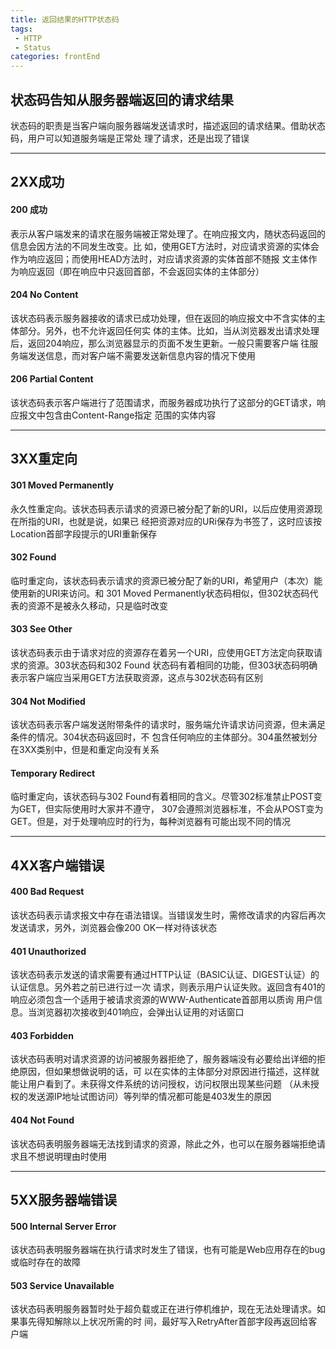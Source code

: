 ```yaml
---
title: 返回结果的HTTP状态码
tags: 
 - HTTP
 - Status
categories: frontEnd
---
```


## 状态码告知从服务器端返回的请求结果
    
状态码的职责是当客户端向服务器端发送请求时，描述返回的请求结果。借助状态码，用户可以知道服务端是正常处
理了请求，还是出现了错误

---

 ## 2XX成功
  #### 200 成功
表示从客户端发来的请求在服务端被正常处理了。在响应报文内，随状态码返回的信息会因方法的不同发生改变。比
如，使用GET方法时，对应请求资源的实体会作为响应返回；而使用HEAD方法时，对应请求资源的实体首部不随报
文主体作为响应返回（即在响应中只返回首部，不会返回实体的主体部分）
    
  #### 204 No Content
该状态码表示服务器接收的请求已成功处理，但在返回的响应报文中不含实体的主体部分。另外，也不允许返回任何实
体的主体。比如，当从浏览器发出请求处理后，返回204响应，那么浏览器显示的页面不发生更新。一般只需要客户端
往服务端发送信息，而对客户端不需要发送新信息内容的情况下使用
    
  #### 206 Partial Content
该状态码表示客户端进行了范围请求，而服务器成功执行了这部分的GET请求，响应报文中包含由Content-Range指定
范围的实体内容
    
---

 ## 3XX重定向
  #### 301 Moved Permanently
永久性重定向。该状态码表示请求的资源已被分配了新的URI，以后应使用资源现在所指的URI，也就是说，如果已
经把资源对应的URi保存为书签了，这时应该按Location首部字段提示的URI重新保存
  
  #### 302 Found
临时重定向，该状态码表示请求的资源已被分配了新的URI，希望用户（本次）能使用新的URI来访问。和
301 Moved Permanently状态码相似，但302状态码代表的资源不是被永久移动，只是临时改变
    
  #### 303 See Other
该状态码表示由于请求对应的资源存在着另一个URI，应使用GET方法定向获取请求的资源。303状态码和302 Found
状态码有着相同的功能，但303状态码明确表示客户端应当采用GET方法获取资源，这点与302状态码有区别
    
  #### 304 Not Modified
该状态码表示客户端发送附带条件的请求时，服务端允许请求访问资源，但未满足条件的情况。304状态码返回时，不
包含任何响应的主体部分。304虽然被划分在3XX类别中，但是和重定向没有关系
    
  #### Temporary Redirect
临时重定向，该状态码与302 Found有着相同的含义。尽管302标准禁止POST变为GET，但实际使用时大家并不遵守，
307会遵照浏览器标准，不会从POST变为GET。但是，对于处理响应时的行为，每种浏览器有可能出现不同的情况

---

 ## 4XX客户端错误
  #### 400 Bad Request
该状态码表示请求报文中存在语法错误。当错误发生时，需修改请求的内容后再次发送请求，另外，浏览器会像200
OK一样对待该状态
    
  #### 401 Unauthorized
该状态码表示发送的请求需要有通过HTTP认证（BASIC认证、DIGEST认证）的认证信息。另外若之前已进行过一次
请求，则表示用户认证失败。返回含有401的响应必须包含一个适用于被请求资源的WWW-Authenticate首部用以质询
用户信息。当浏览器初次接收到401响应，会弹出认证用的对话窗口
    
  #### 403 Forbidden
该状态码表明对请求资源的访问被服务器拒绝了，服务器端没有必要给出详细的拒绝原因，但如果想做说明的话，可
以在实体的主体部分对原因进行描述，这样就能让用户看到了。未获得文件系统的访问授权，访问权限出现某些问题
（从未授权的发送源IP地址试图访问）等列举的情况都可能是403发生的原因
    
  #### 404 Not Found
该状态码表明服务器端无法找到请求的资源，除此之外，也可以在服务器端拒绝请求且不想说明理由时使用
    
---

 ## 5XX服务器端错误
  #### 500 Internal Server Error
该状态码表明服务器端在执行请求时发生了错误，也有可能是Web应用存在的bug或临时存在的故障
    
  #### 503 Service Unavailable
该状态码表明服务器暂时处于超负载或正在进行停机维护，现在无法处理请求。如果事先得知解除以上状况所需的时
间，最好写入RetryAfter首部字段再返回给客户端